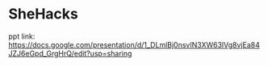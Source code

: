 # SheHacks

ppt link: https://docs.google.com/presentation/d/1_DLmlBj0nsvIN3XW63lVg8vjEa84JZJ6eGpd_GrgHrQ/edit?usp=sharing
